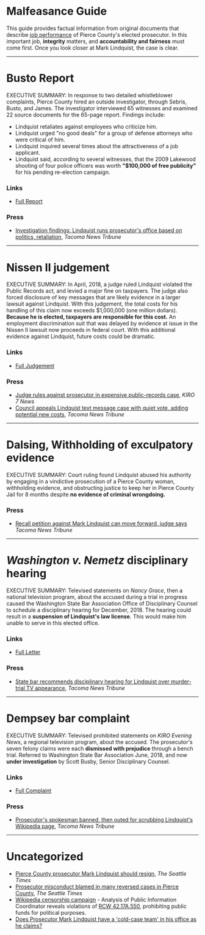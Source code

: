 <title>Malfeasance Guide - Pierce County Prosecutor Mark Lindquist</title>

# Malfeasance Guide

This guide provides
factual information 
from original documents that 
describe [job 
performance](2014.html) of Pierce 
County's elected prosecutor. In this 
important job, **integrity** 
matters, and **accountability and 
fairness** must come first. Once you 
look closer at Mark Lindquist, the 
case is clear.

<hr>

# Busto Report

EXECUTIVE SUMMARY: In response to two detailed 
whistleblower complaints, Pierce County hired an 
outside investigator, through Sebris, Busto, and James. The 
investigator interviewed 65 witnesses and examined 22 
source documents for the 65-page report. Findings 
include:

 * Lindquist retaliates against employees who criticize him. 
 * Lindquist urged "no good deals" for a group of defense attorneys who were critical of him.
 * Lindquist inquired several times about the attractiveness of a job applicant.
 * Lindquist said, according to several witnesses, that the 2009 Lakewood shooting of four police officers was worth **"$100,000 of free publicity"** for his pending re-election campaign.

### Links
 * [Full Report](busto.html)

### Press

* [Investigation findings: Lindquist runs prosecutor's office based on politics, retaliation](https://www.thenewstribune.com/news/local/crime/article41256369.html), _Tacoma News Tribune_

<hr>

# Nissen II judgement

EXECUTIVE SUMMARY: In April, 2018, a judge ruled Lindquist violated the Public Records act, and levied a major 
fine on taxpayers. The judge also forced disclosure of key messages that are likely evidence in a larger lawsuit 
against Lindquist. With this judgement, the total costs for his handling of this claim now exceeds $1,000,000 
(one million dollars). **Because he is elected, taxpayers are responsible for this cost.** An employment 
discrimination suit that was delayed by evidence at issue in the Nissen II lawsuit now proceeds in federal court. 
With this additional evidence against Lindquist, future costs could be dramatic.

### Links

* [Full Judgement](nissen1.pdf)

### Press

* [Judge rules against prosecutor in expensive public-records case](http://www.kiro7.com/news/local/judge-rules-against-prosecutor-in-expensive-public-records-case/686540814), _KIRO 7 News_
* [Council appeals Lindquist text message case with quiet vote, adding potential new costs](https://www.thenewstribune.com/news/local/article210814004.html), _Tacoma News Tribune_

<hr>

# Dalsing, Withholding of exculpatory evidence


EXECUTIVE SUMMARY: Court ruling found Lindquist abused his authority by engaging in a vindictive prosecution of a 
Pierce County woman, withholding evidence, and obstructing justice to keep her in Pierce County Jail for 8 months 
despite **no evidence of criminal wrongdoing.**

### Press

* [Recall petition against Mark Lindquist can move forward, judge says](http://www.thenewstribune.com/news/local/article30432828.html) _Tacoma News Tribune_


<hr>

# _Washington v. Nemetz_ disciplinary hearing

EXECUTIVE SUMMARY: Televised statements on _Nancy Grace_, then a national television program, about the accused during 
a trial in progress caused the Washington State Bar Association Office of Disciplinary Counsel to schedule a disciplinary hearing
for December, 2018. The hearing could result in a **suspension of Lindquist's law license**. This would make
him unable to serve in this elected office.

### Links

 * [Full Letter](grace.html)

### Press

* [State bar recommends disciplinary hearing for Lindquist over murder-trial TV appearance](http://www.thenewstribune.com/news/local/crime/article173451496.html), _Tacoma News Tribune_

<hr>
                                                                                                                                     
# Dempsey bar complaint

EXECUTIVE SUMMARY: Televised prohibited statements on _KIRO Evening News_, a regional television program, about the accused. 
The prosecutor's seven felony claims were each **dismissed with prejudice** through a bench trial. Referred to 
Washington State Bar Association June, 2018, and now **under investigation** by Scott Busby, Senior Disciplinary 
Counsel.

### Links

 * [Full Complaint](bc.html)

### Press

* [Prosecutor's spokesman banned, then outed for scrubbing Lindquist's Wikipedia page](http://www.thenewstribune.com/news/local/crime/article209480014.html), _Tacoma News Tribune_

<hr>

# Uncategorized

* [Pierce County prosecutor Mark Lindquist should resign](http://www.seattletimes.com/opinion/editorials/pierce-county-prosecutor-mark-lindquist-should-resign/), _The Seattle Times_
* [Prosecutor misconduct blamed in many reversed cases in Pierce County](https://www.seattletimes.com/seattle-news/crime/many-pierce-county-cases-reversed-because-of-prosecutors/), _The Seattle Times_
* [Wikipedia censorship campaign](wikip.html) - Analysis of Public Information Coordinator reveals violations of [RCW 42.17A.550](http://app.leg.wa.gov/RCW/default.aspx?cite=42.17A.550), prohibiting public funds for political purposes.
* [Does Prosecutor Mark Lindquist have a 'cold-case team' in his office as he claims?](https://www.thenewstribune.com/news/local/article214634325.html)
